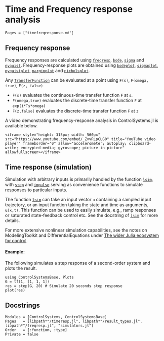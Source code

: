 # Time and Frequency response analysis
```@index
Pages = ["timefreqresponse.md"]
```



## Frequency response

Frequency responses are calculated using [`freqresp`](@ref), [`bode`](@ref), [`sigma`](@ref) and [`nyquist`](@ref). Frequency-response plots are obtained using [`bodeplot`](@ref), [`sigmaplot`](@ref), [`nyquistplot`](@ref), [`marginplot`](@ref) and [`nicholsplot`](@ref).

Any [`TransferFunction`](@ref) can be evaluated at a point using
`F(s)`, `F(omega, true)`, `F(z, false)`

- `F(s)` evaluates the continuous-time transfer function `F` at `s`.
- `F(omega,true)` evaluates the discrete-time transfer function `F` at `exp(i*Ts*omega)`
- `F(z,false)` evaluates the discrete-time transfer function `F` at `z`

A video demonstrating frequency-response analysis in ControlSystems.jl is available below.

```@raw html
<iframe style="height: 315px; width: 560px" src="https://www.youtube.com/embed/_ZvvRLpCLG0" title="YouTube video player" frameborder="0" allow="accelerometer; autoplay; clipboard-write; encrypted-media; gyroscope; picture-in-picture" allowfullscreen></iframe>
```

## Time response (simulation)

Simulation with arbitrary inputs is primarily handled by the function [`lsim`](@ref), with [`step`](@ref) and [`impulse`](@ref) serving as convenience functions to simulate responses to particular inputs.

The function [`lsim`](@ref) can take an input vector `u` containing a sampled input trajectory, or an input function taking the state and time as arguments, `u(x,t)`. This function can be used to easily simulate, e.g., ramp responses or saturated state-feedback control etc. See the docstring of [`lsim`](@ref) for more details.

For more extensive nonlinear simulation capabilities, see the notes on ModelingToolkit and DifferentialEquations under [The wider Julia ecosystem for control](@ref).

#### Example:
The following simulates a step response of a second-order system and plots the result.
```@example TIMERESP
using ControlSystemsBase, Plots
G = tf(1, [1, 1, 1])
res = step(G, 20) # Simulate 20 seconds step response
plot(res)
```

## Docstrings

```@autodocs
Modules = [ControlSystems, ControlSystemsBase]
Pages   = [libpath*"/timeresp.jl", libpath*"/result_types.jl", libpath*"/freqresp.jl", "simulators.jl"]
Order   = [:function, :type]
Private = false
```
